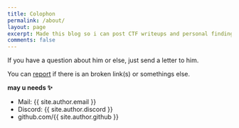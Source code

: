```yaml
---
title: Colophon
permalink: /about/
layout: page
excerpt: Made this blog so i can post CTF writeups and personal findings.
comments: false
---
```




If you have a question about him or else, just send a letter to him.

You can [report](http://github.com/piharpi/jekyll-klise/issues/new) if there is an broken link(s) or somethings else.

**may u needs ✨**

- Mail: {{ site.author.email }}
- Discord: {{ site.author.discord }}
- github.com/{{ site.author.github }}

